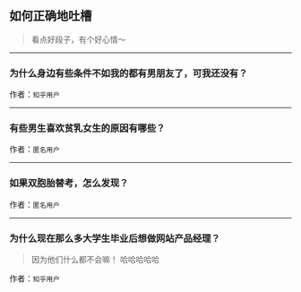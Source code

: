 ## 如何正确地吐槽

> 看点好段子，有个好心情～


 
---

### 为什么身边有些条件不如我的都有男朋友了，可我还没有？

> 


作者：`知乎用户`

---

### 有些男生喜欢贫乳女生的原因有哪些？

> 


作者：`匿名用户`

---

### 如果双胞胎替考，怎么发现？

> 


作者：`匿名用户`

---

### 为什么现在那么多大学生毕业后想做网站产品经理？

> 因为他们什么都不会嘛！
> 哈哈哈哈哈


作者：`知乎用户`